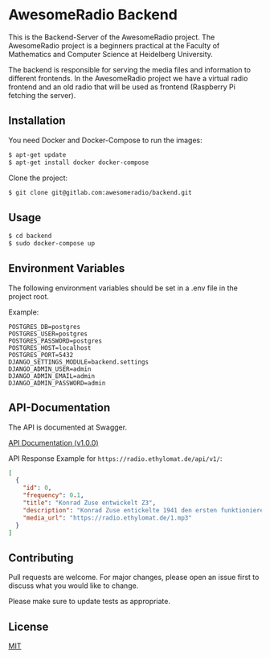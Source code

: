 # AwesomeRadio Backend

This is the Backend-Server of the AwesomeRadio project. The AwesomeRadio project is a beginners practical at the Faculty of Mathematics and Computer Science at Heidelberg University.

The backend is responsible for serving the media files and information to different frontends. In the AwesomeRadio project we have a virtual radio frontend and an old radio that will be used as frontend (Raspberry Pi fetching the server).

## Installation

You need Docker and Docker-Compose to run the images:

```bash
$ apt-get update
$ apt-get install docker docker-compose
```

Clone the project:

```bash
$ git clone git@gitlab.com:awesomeradio/backend.git
```

## Usage

```bash
$ cd backend
$ sudo docker-compose up
```

## Environment Variables

The following environment variables should be set in a .env file in the project root.

Example:
```
POSTGRES_DB=postgres
POSTGRES_USER=postgres
POSTGRES_PASSWORD=postgres
POSTGRES_HOST=localhost
POSTGRES_PORT=5432
DJANGO_SETTINGS_MODULE=backend.settings
DJANGO_ADMIN_USER=admin
DJANGO_ADMIN_EMAIL=admin
DJANGO_ADMIN_PASSWORD=admin
```

## API-Documentation

The API is documented at Swagger.

[API Documentation (v1.0.0)](https://app.swaggerhub.com/apis-docs/AwesomeRadio/radio-backend/1.0.0)

API Response Example for `https://radio.ethylomat.de/api/v1/`:
```json
[
  {
    "id": 0,
    "frequency": 0.1,
    "title": "Konrad Zuse entwickelt Z3",
    "description": "Konrad Zuse entickelte 1941 den ersten funktionierenden Digitalrechner der Welt.",
    "media_url": "https://radio.ethylomat.de/1.mp3"
  }
]
```

## Contributing

Pull requests are welcome. For major changes, please open an issue first to discuss what you would like to change.

Please make sure to update tests as appropriate.

## License
[MIT](https://choosealicense.com/licenses/mit/)